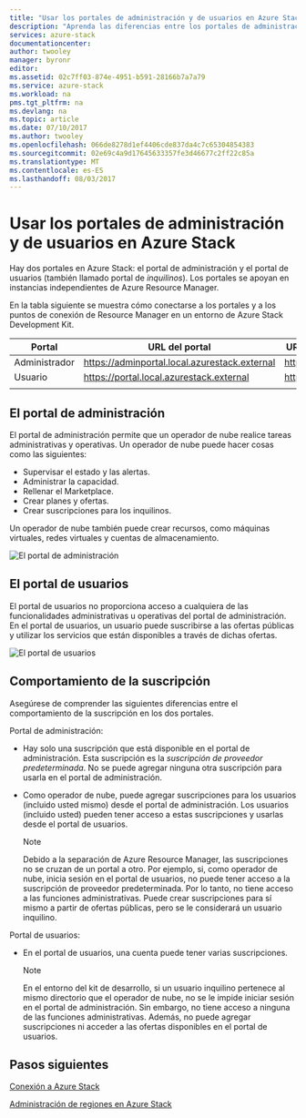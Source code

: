```yaml
---
title: "Usar los portales de administración y de usuarios en Azure Stack | Microsoft Docs"
description: "Aprenda las diferencias entre los portales de administración y de usuarios en Azure Stack."
services: azure-stack
documentationcenter: 
author: twooley
manager: byronr
editor: 
ms.assetid: 02c7ff03-874e-4951-b591-28166b7a7a79
ms.service: azure-stack
ms.workload: na
pms.tgt_pltfrm: na
ms.devlang: na
ms.topic: article
ms.date: 07/10/2017
ms.author: twooley
ms.openlocfilehash: 066de8278d1ef4406cde837da4c7c65304854383
ms.sourcegitcommit: 02e69c4a9d17645633357fe3d46677c2ff22c85a
ms.translationtype: MT
ms.contentlocale: es-ES
ms.lasthandoff: 08/03/2017
---
```

# <a name="using-the-administrator-and-user-portals-in-azure-stack"></a>Usar los portales de administración y de usuarios en Azure Stack

Hay dos portales en Azure Stack: el portal de administración y el portal de usuarios (también llamado portal de *inquilinos*). Los portales se apoyan en instancias independientes de Azure Resource Manager.

En la tabla siguiente se muestra cómo conectarse a los portales y a los puntos de conexión de Resource Manager en un entorno de Azure Stack Development Kit.

|  Portal | URL del portal | URL del punto de conexión de Resource Manager |   
| -------- | ------------- | ------- |  
| Administrador | https://adminportal.local.azurestack.external  | https://adminmanagement.local.azurestack.external  |  
| Usuario | https://portal.local.azurestack.external | https://management.local.azurestack.external  |
| | |

## <a name="the-administrator-portal"></a>El portal de administración

El portal de administración permite que un operador de nube realice tareas administrativas y operativas. Un operador de nube puede hacer cosas como las siguientes:
* Supervisar el estado y las alertas.
* Administrar la capacidad.
* Rellenar el Marketplace.
* Crear planes y ofertas.
* Crear suscripciones para los inquilinos.

Un operador de nube también puede crear recursos, como máquinas virtuales, redes virtuales y cuentas de almacenamiento.

 ![El portal de administración](media/azure-stack-manage-portals/image1.png)

 ## <a name="the-user-portal"></a>El portal de usuarios

 El portal de usuarios no proporciona acceso a cualquiera de las funcionalidades administrativas u operativas del portal de administración. En el portal de usuarios, un usuario puede suscribirse a las ofertas públicas y utilizar los servicios que están disponibles a través de dichas ofertas.

  ![El portal de usuarios](media/azure-stack-manage-portals/image2.png)
 
 ## <a name="subscription-behavior"></a>Comportamiento de la suscripción
 
 Asegúrese de comprender las siguientes diferencias entre el comportamiento de la suscripción en los dos portales.

 Portal de administración:
* Hay solo una suscripción que está disponible en el portal de administración. Esta suscripción es la *suscripción de proveedor predeterminada*. No se puede agregar ninguna otra suscripción para usarla en el portal de administración.
* Como operador de nube, puede agregar suscripciones para los usuarios (incluido usted mismo) desde el portal de administración. Los usuarios (incluido usted) pueden tener acceso a estas suscripciones y usarlas desde el portal de usuarios.

  >[!NOTE]
  Debido a la separación de Azure Resource Manager, las suscripciones no se cruzan de un portal a otro. Por ejemplo, si, como operador de nube, inicia sesión en el portal de usuarios, no puede tener acceso a la suscripción de proveedor predeterminada. Por lo tanto, no tiene acceso a las funciones administrativas. Puede crear suscripciones para sí mismo a partir de ofertas públicas, pero se le considerará un usuario inquilino.

Portal de usuarios:
* En el portal de usuarios, una cuenta puede tener varias suscripciones.

  >[!NOTE]
  En el entorno del kit de desarrollo, si un usuario inquilino pertenece al mismo directorio que el operador de nube, no se le impide iniciar sesión en el portal de administración. Sin embargo, no tiene acceso a ninguna de las funciones administrativas. Además, no puede agregar suscripciones ni acceder a las ofertas disponibles en el portal de usuarios.

## <a name="next-steps"></a>Pasos siguientes

[Conexión a Azure Stack](azure-stack-connect-azure-stack.md)

[Administración de regiones en Azure Stack](azure-stack-region-management.md)
